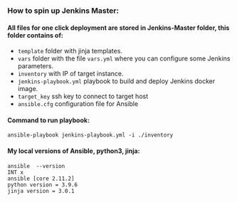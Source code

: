 ### How to spin up Jenkins Master: 

#### All files for one click deployment are stored in Jenkins-Master folder, this folder contains of:
 - `template` folder with jinja templates.
 - `vars` folder with the file `vars.yml` where you can configure some Jenkins parameters.
 - `inventory` with IP of target instance.
 - `jenkins-playbook.yml` playbook to build and deploy Jenkins docker image.
 - `target_key` ssh key to connect to target host
 - `ansible.cfg` configuration file for Ansible

#### Command to run playbook:
`ansible-playbook jenkins-playbook.yml -i ./inventory`

#### My local versions of Ansible, python3, jinja:
```
ansible  --version                                                                                                                                                            INT х
ansible [core 2.11.2]
python version = 3.9.6 
jinja version = 3.0.1
```


